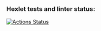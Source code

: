 ### Hexlet tests and linter status:
[![Actions Status](https://github.com/thaidem/devops-for-programmers-project-74/actions/workflows/hexlet-check.yml/badge.svg)](https://github.com/thaidem/devops-for-programmers-project-74/actions)